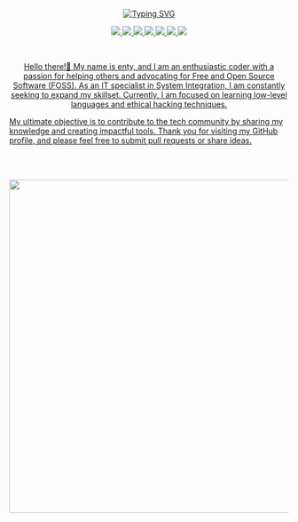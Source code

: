 <p align="center">
<a href="https://git.io/typing-svg"><img src="https://readme-typing-svg.demolab.com?font=Fira+Code&pause=1000&color=F7A142&center=true&width=435&lines=Favorite+Animal+%F0%9F%A6%86;Hello+there%F0%9F%91%8B;don't+forget+to%E2%AD%90;Life%2C+Laugh%2C+Life%2C+Depression%F0%9F%98%82;Meow%F0%9F%98%B8" alt="Typing SVG" /></a>
</p>

<p align="center">
  <a href="#"><img src="https://img.shields.io/badge/-Lua-darkblue?style=flat-square&logo=lua">
  <a href="#"><img src="https://img.shields.io/badge/-JavaScript-black?style=flat-square&logo=javascript">
  <a href="#"><img src="https://img.shields.io/badge/-HTML5-E34F26?style=flat-square&logo=html5&logoColor=white">
  <a href="#"><img src="https://img.shields.io/badge/-CSS3-1572B6?style=flat-square&logo=css3">
  <a href="#"><img src="https://img.shields.io/badge/-TypeScript-lightblue?style=flat-square&logo=typescript">
  <a href="#"><img src="https://img.shields.io/badge/-Csharp-darkgreen?style=flat-square&logo=csharp">
  <a href="#"><img src="https://img.shields.io/badge/-Python-yellow?style=flat-square&logo=python">
<p>
<br>

<p align="center">
Hello there!👋 My name is enty, and I am an enthusiastic coder with a passion for helping others and advocating for Free and Open Source Software (FOSS). As an IT specialist in System Integration, I am constantly seeking to expand my skillset. Currently, I am focused on learning low-level languages and ethical hacking techniques.

My ultimate objective is to contribute to the tech community by sharing my knowledge and creating impactful tools. Thank you for visiting my GitHub profile, and please feel free to submit pull requests or share ideas.
</p>

<br>
<br>

<p align="center">
  <img width="600" src="https://stats.hyochan.dev/api/github-stats-advanced?login=Entytaiment25" />
</p>

<br>
